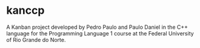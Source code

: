 # kanccp
A Kanban project developed by Pedro Paulo and Paulo Daniel in the C++ language for the Programming Language 1 course at the Federal University of Rio Grande do Norte.
